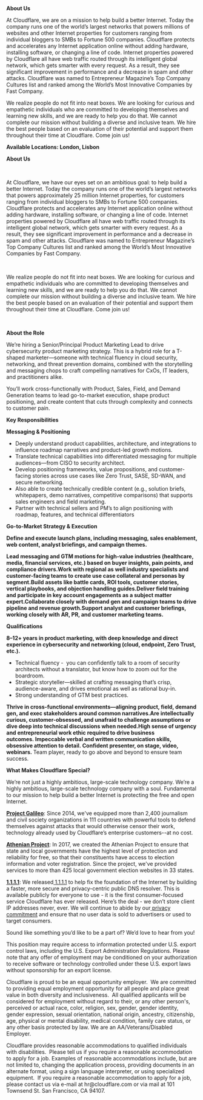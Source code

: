 <div class="content-intro">
	<div><strong>About Us</strong></div>
	<div>
		<p>At Cloudflare, we are on a mission to help build a better Internet. Today the company runs one of the world’s largest networks that powers millions of websites and other Internet properties for customers ranging from individual bloggers to SMBs to Fortune 500 companies. Cloudflare protects and accelerates any Internet application online without adding hardware, installing software, or changing a line of code. Internet properties powered by Cloudflare all have web traffic routed through its intelligent global network, which gets smarter with every request. As a result, they see significant improvement in performance and a decrease in spam and other attacks. Cloudflare was named to Entrepreneur Magazine’s Top Company Cultures list and ranked among the World’s Most Innovative Companies by Fast Company.&nbsp;</p>
		<p><span style="font-weight: 400;">We realize people do not fit into neat boxes. We are looking for curious and empathetic individuals who are committed to developing themselves and learning new skills, and we are ready to help you do that. We cannot complete our mission without building a diverse and inclusive team. We hire the best people based on an evaluation of their potential and support them throughout their time at Cloudflare. Come join us!&nbsp;</span></p>
	</div>
</div>
<p><strong>Available Locations: London, Lisbon</strong></p>
<p><strong>About Us</strong></p>
<p>&nbsp;</p>
<p>At Cloudflare, we have our eyes set on an ambitious goal: to help build a better Internet. Today the company runs one of the world’s largest networks that powers approximately 25 million Internet properties, for customers ranging from individual bloggers to SMBs to Fortune 500 companies. Cloudflare protects and accelerates any Internet application online without adding hardware, installing software, or changing a line of code. Internet properties powered by Cloudflare all have web traffic routed through its intelligent global network, which gets smarter with every request. As a result, they see significant improvement in performance and a decrease in spam and other attacks. Cloudflare was named to Entrepreneur Magazine’s Top Company Cultures list and ranked among the World’s Most Innovative Companies by Fast Company.</p>
<p>&nbsp;</p>
<p>We realize people do not fit into neat boxes. We are looking for curious and empathetic individuals who are committed to developing themselves and learning new skills, and we are ready to help you do that. We cannot complete our mission without building a diverse and inclusive team. We hire the best people based on an evaluation of their potential and support them throughout their time at Cloudflare. Come join us!</p>
<p>&nbsp;</p>
<p><strong>About the Role</strong></p>
<p>We’re hiring a Senior/Principal Product Marketing Lead to drive cybersecurity product marketing strategy. This is a hybrid role for a T-shaped marketer—someone with technical fluency in cloud security, networking, and threat prevention domains, combined with the storytelling and messaging chops to craft compelling narratives for CxOs, IT leaders, and practitioners alike.</p>
<p>You’ll work cross-functionally with Product, Sales, Field, and Demand Generation teams to lead go-to-market execution, shape product positioning, and create content that cuts through complexity and connects to customer pain.</p>
<p><strong>Key Responsibilities</strong></p>
<p><strong>Messaging &amp; Positioning</strong></p>
<ul>
	<li>Deeply understand product capabilities, architecture, and integrations to influence roadmap narratives and product-led growth motions.</li>
	<li>Translate technical capabilities into differentiated messaging for multiple audiences—from CISO to security architect.</li>
	<li>Develop positioning frameworks, value propositions, and customer-facing stories across use cases like Zero Trust, SASE, SD-WAN, and secure networking.</li>
	<li>Also able to create technically credible content (e.g., solution briefs, whitepapers, demo narratives, competitive comparisons) that supports sales engineers and field marketing.</li>
	<li>Partner with technical sellers and PM’s to align positioning with roadmap, features, and technical differentiators</li>
</ul>
<p><strong>Go-to-Market Strategy &amp; Execution</strong></p>
<p><strong>Define and execute launch plans, including messaging, sales enablement, web content, analyst briefings, and campaign themes.</strong></p>
<p><strong>Lead messaging and GTM motions for high-value industries (healthcare, media, financial services, etc.) based on buyer insights, pain points, and compliance drivers.</strong><strong>Work with regional as well industry specialists and customer-facing teams to create use case collateral and personas by segment.</strong><strong>Build assets like battle cards, ROI tools, customer stories, vertical playbooks, and objection handling guides.</strong><strong>Deliver field training and participate in key account engagements as a subject matter expert.</strong><strong>Collaborate closely with demand gen and campaign teams to drive pipeline and revenue growth.</strong><strong>Support analyst and customer briefings, working closely with AR, PR, and customer marketing teams.</strong></p>
<p><strong>Qualifications</strong>&nbsp;</p>
<p><strong>8–12+ years in product marketing, with deep knowledge and direct experience in cybersecurity and networking (cloud, endpoint, Zero Trust, etc.).&nbsp;</strong></p>
<ul>
	<li>Technical fluency -&nbsp; you can confidently talk to a room of security architects without a translator, but know how to zoom out for the boardroom.</li>
	<li>Strategic storyteller—skilled at crafting messaging that’s crisp, audience-aware, and drives emotional as well as rational buy-in.</li>
	<li>Strong understanding of GTM best practices.</li>
</ul>
<p><strong>Thrive in cross-functional environments—aligning product, field, demand gen, and exec stakeholders around common narratives.</strong><strong>Are intellectually curious, customer-obsessed, and unafraid to challenge assumptions or dive deep into technical discussions when needed.</strong><strong>High sense of urgency and entrepreneurial work ethic required to drive business outcomes.&nbsp;</strong><strong>Impeccable verbal and written communication skills, obsessive attention to detail.&nbsp;</strong><strong>Confident presenter, on stage, video, webinars.&nbsp;</strong>Team player, ready to go above and beyond to ensure team success.&nbsp;<strong> </strong></p>
<div class="content-conclusion">
	<p><strong>What Makes Cloudflare Special?</strong></p>
	<p><span style="font-weight: 400;">We’re not just a highly ambitious, large-scale technology company. We’re a highly ambitious, large-scale technology company with a soul. Fundamental to our mission to help build a better Internet is protecting the free and open Internet.</span></p>
	<p><a href="https://blog.cloudflare.com/protecting-free-expression-online/"><strong>Project Galileo</strong></a><span style="font-weight: 400;">: Since 2014, we've equipped more than 2,400 journalism and civil society organizations in 111 countries with powerful tools to defend themselves against attacks that would otherwise censor their work, technology already used by Cloudflare’s enterprise customers--at no cost.</span></p>
	<p><strong><a href="https://www.cloudflare.com/athenian/">Athenian Project</a></strong><span style="font-weight: 400;">: In 2017, we created the Athenian Project to ensure that state and local governments have the highest level of protection and reliability for free, so that their constituents have access to election information and voter registration. Since the project, we've provided services to more than 425 local government election websites in 33 states.</span></p>
	<p><a href="https://1.1.1.1/"><strong>1.1.1.1</strong></a><span style="font-weight: 400;">: We released</span><a href="https://1.1.1.1/"> <span style="font-weight: 400;">1.1.1.1</span></a><span style="font-weight: 400;"> to help fix the foundation of the Internet by building a faster, more secure and privacy-centric public DNS resolver. This is available publicly for everyone to use - it is the first consumer-focused service Cloudflare has ever released. Here’s the deal - we don’t store client IP addresses never, ever. We will continue to abide by our</span><a href="https://developers.cloudflare.com/1.1.1.1/privacy/public-dns-resolver"> privacy commitment</a><span style="font-weight: 400;"> and ensure that no user data is sold to advertisers or used to target consumers.</span></p>
	<p><span style="font-weight: 400;">Sound like something you’d like to be a part of? We’d love to hear from you!</span></p>
	<p><span style="font-weight: 400;">This position may require access to information protected under U.S. export control laws, including the U.S. Export Administration Regulations. Please note that any offer of employment may be conditioned on your authorization to receive software or technology controlled under these U.S. export laws without sponsorship for an export license.</span></p>
	<p><span style="font-weight: 400;">Cloudflare is proud to be an equal opportunity employer. &nbsp;We are committed to providing equal employment opportunity for all people and place great value in both diversity and inclusiveness. &nbsp;All qualified applicants will be considered for employment without regard to their, or any other person's, perceived or actual</span> <span style="font-weight: 400;">race, color, religion, sex, gender, gender identity, gender expression, sexual orientation, national origin, ancestry, citizenship, age, physical or mental disability, medical condition, family care status, or any other basis protected by law. </span><span style="font-weight: 400;">We are an AA/Veterans/Disabled Employer.</span></p>
	<p><span style="font-weight: 400;">Cloudflare provides reasonable accommodations to qualified individuals with disabilities. &nbsp;Please tell us if you require a reasonable accommodation to apply for a job. Examples of reasonable accommodations include, but are not limited to, changing the application process, providing documents in an alternate format, using a sign language interpreter, or using specialized equipment. &nbsp;If you require a reasonable accommodation to apply for a job, please contact us via e-mail at </span><span style="font-weight: 400;">hr@cloudflare.com</span><span style="font-weight: 400;"> or via mail at 101 Townsend St. San Francisco, CA 94107.</span></p>
</div>